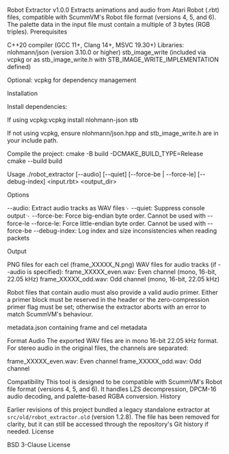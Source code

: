 Robot Extractor v1.0.0
Extracts animations and audio from Atari Robot (.rbt) files, compatible with ScummVM's Robot file format (versions 4, 5, and 6).
The palette data in the input file must contain a multiple of 3 bytes (RGB triples).
Prerequisites

C++20 compiler (GCC 11+, Clang 14+, MSVC 19.30+)
Libraries:
nlohmann/json (version 3.10.0 or higher)
stb_image_write (included via vcpkg or as stb_image_write.h with STB_IMAGE_WRITE_IMPLEMENTATION defined)


Optional: vcpkg for dependency management

Installation

Install dependencies:

If using vcpkg:vcpkg install nlohmann-json stb


If not using vcpkg, ensure nlohmann/json.hpp and stb_image_write.h are in your include path.


Compile the project:
cmake -B build -DCMAKE_BUILD_TYPE=Release
cmake --build build



Usage
./robot_extractor [--audio] [--quiet] [--force-be | --force-le] [--debug-index] <input.rbt> <output_dir>

Options

--audio: Extract audio tracks as WAV files␊
--quiet: Suppress console output␊
--force-be: Force big-endian byte order. Cannot be used with --force-le
--force-le: Force little-endian byte order. Cannot be used with --force-be
--debug-index: Log index and size inconsistencies when reading packets

Output

PNG files for each cel (frame_XXXXX_N.png)
WAV files for audio tracks (if --audio is specified):
frame_XXXXX_even.wav: Even channel (mono, 16-bit, 22.05 kHz)
frame_XXXXX_odd.wav: Odd channel (mono, 16-bit, 22.05 kHz)

Robot files that contain audio must also provide a valid audio primer.
Either a primer block must be reserved in the header or the
zero-compression primer flag must be set; otherwise the extractor aborts
with an error to match ScummVM's behaviour.

metadata.json containing frame and cel metadata

Format Audio
The exported WAV files are in mono 16-bit 22.05 kHz format. For stereo audio in the original files, the channels are separated:

frame_XXXXX_even.wav: Even channel
frame_XXXXX_odd.wav: Odd channel

Compatibility
This tool is designed to be compatible with ScummVM's Robot file format (versions 4, 5, and 6). It handles LZS decompression, DPCM-16 audio decoding, and palette-based RGBA conversion.
History

Earlier revisions of this project bundled a legacy standalone extractor at `src/old/robot_extractor.old` (version 1.2.8). The file has been removed for clarity, but it can still be accessed through the repository's Git history if needed.
License

BSD 3-Clause License






